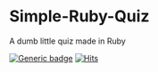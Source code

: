 # Simple-Ruby-Quiz
A dumb little quiz made in Ruby

[![Generic badge](https://img.shields.io/badge/Made%20with-Ruby-f10f02.svg)](https://www.ruby-lang.org/en/)
[![Hits](https://hits.seeyoufarm.com/api/count/incr/badge.svg?url=https%3A%2F%2Fgithub.com%2FProsperityGH%2FSimple-Ruby-Quiz&count_bg=%23F10F02&title_bg=%23555555&icon=&icon_color=%23E7E7E7&title=hits&edge_flat=false)](https://hits.seeyoufarm.com)